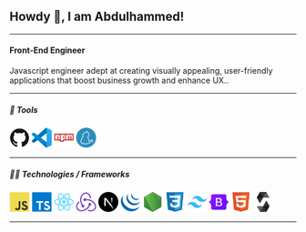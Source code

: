 ## Howdy 🦍, I am Abdulhammed!

---
#### Front-End Engineer

Javascript engineer adept at creating visually appealing, user-friendly applications that boost business growth and enhance UX..

---
##### 🧰 Tools

<img src="https://github.com/devicons/devicon/blob/master/icons/github/github-original.svg" alt="gitLogo" width="35" height="35"/> <img src="https://github.com/devicons/devicon/blob/master/icons/vscode/vscode-original.svg" alt="vscodeLogo" width="35" height="35"/> <img src="https://github.com/devicons/devicon/blob/master/icons/npm/npm-original-wordmark.svg" alt="npmLogo" width="35" height="35"/> 
<img src="https://github.com/devicons/devicon/blob/master/icons/yarn/yarn-original.svg" alt="yarnLogo" width="35" height="35"/>


---
##### 👨‍💻 Technologies / Frameworks

<img src="https://github.com/devicons/devicon/blob/master/icons/javascript/javascript-original.svg" alt="jsLogo" width="35" height="35"/> <img src="https://github.com/devicons/devicon/blob/master/icons/typescript/typescript-plain.svg" alt="tsLogo" width="35" height="35"/>
<img src="https://github.com/devicons/devicon/blob/master/icons/react/react-original.svg" alt="reactLogo" width="35" height="35"/> <img src="https://github.com/devicons/devicon/blob/master/icons/redux/redux-original.svg" alt="reduxLogo" width="35" height="35"/> <img src="https://github.com/devicons/devicon/blob/master/icons/nextjs/nextjs-original.svg" alt="nextjsLogo" width="35" height="35"/> <img src="https://github.com/devicons/devicon/blob/master/icons/jquery/jquery-original.svg" alt="jqLogo" width="35" height="35"/> <img src="https://github.com/devicons/devicon/blob/master/icons/nodejs/nodejs-original.svg" alt="nodeLogo" width="35" height="35"/> <img src="https://github.com/devicons/devicon/blob/master/icons/css3/css3-original.svg" alt="cssLogo" width="35" height="35"/> <img src="https://github.com/devicons/devicon/blob/master/icons/tailwindcss/tailwindcss-plain.svg" alt="twLogo" width="35" height="35"/> <img src="https://github.com/devicons/devicon/blob/master/icons/bootstrap/bootstrap-original.svg" alt="bsLogo" width="35" height="35"/> <img src="https://github.com/devicons/devicon/blob/master/icons/html5/html5-original.svg" alt="htmlLogo" width="35" height="35"/> <img src="https://github.com/devicons/devicon/blob/master/icons/solidity/solidity-original.svg" alt="solidityLogo" width="35" height="35"/>

---
<!-- ##### ✒️ Contact me
[<img src="https://cdn.worldvectorlogo.com/logos/linkedin-icon-2.svg" width="20px" height="20px" />](https://www.linkedin.com/in/abdulhammed/)  [<img src="https://cdn.worldvectorlogo.com/logos/twitter-3.svg" width="20px" height="20px" />](https://twitter.com/theabdulhammed) -->



